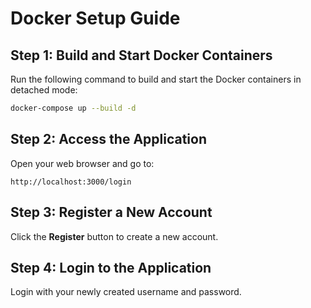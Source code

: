 

# Docker Setup Guide

## Step 1: Build and Start Docker Containers

Run the following command to build and start the Docker containers in detached mode:

```sh
docker-compose up --build -d
```

## Step 2: Access the Application

Open your web browser and go to:

```
http://localhost:3000/login
```

## Step 3: Register a New Account

Click the **Register** button to create a new account.

## Step 4: Login to the Application

Login with your newly created username and password.
